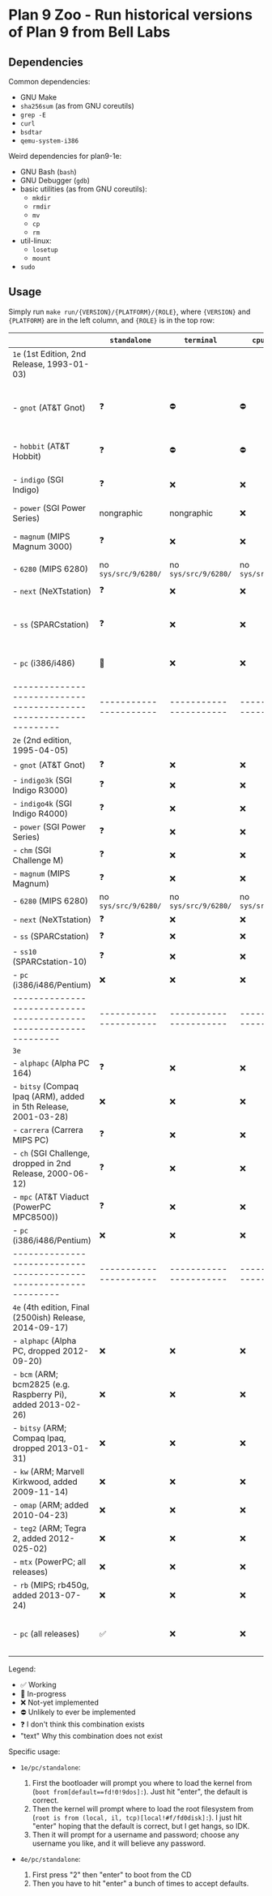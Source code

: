 # Plan 9 Zoo - Run historical versions of Plan 9 from Bell Labs

## Dependencies

Common dependencies:
 - GNU Make
 - `sha256sum` (as from GNU coreutils)
 - `grep -E`
 - `curl`
 - `bsdtar`
 - `qemu-system-i386`

Weird dependencies for plan9-1e:
 - GNU Bash (`bash`)
 - GNU Debugger (`gdb`)
 - basic utilities (as from GNU coreutils):
	+ `mkdir`
	+ `rmdir`
	+ `mv`
	+ `cp`
	+ `rm`
 - util-linux:
    + `losetup`
	+ `mount`
 - `sudo`

## Usage

Simply run `make run/{VERSION}/{PLATFORM}/{ROLE}`, where `{VERSION}`
and `{PLATFORM}` are in the left column, and `{ROLE}` is in the top
row:

|                                                                 | `standalone`         | `terminal`           | `cpuserver`          | `fileserver`              | Notes                                   |
|-----------------------------------------------------------------|----------------------|----------------------|----------------------|---------------------------|-----------------------------------------|
| `1e` (1st Edition, 2nd Release, 1993-01-03)                     |                      |                      |                      |                           |                                         |
| - `gnot` (AT&T Gnot)                                            | ❓                   | ⛔                   | ⛔                   | no `sys/src/fs/gnot/`     | Hardware never released outside AT&T    |
| - `hobbit` (AT&T Hobbit)                                        | ❓                   | ⛔                   | ⛔                   | no `sys/src/fs/hobbit/`   | Hardware quickly discontinued           |
| - `indigo` (SGI Indigo)                                         | ❓                   | ❌                   | ❌                   | no `sys/src/fs/indigo/`   | Not in any docs, just in source         |
| - `power` (SGI Power Series)                                    | nongraphic           | nongraphic           | ❌                   | ❌                        | -                                       |
| - `magnum` (MIPS Magnum 3000)                                   | ❓                   | ❌                   | ❌                   | ❌                        | MAME (Qemu will not work)               |
| - `6280` (MIPS 6280)                                            | no `sys/src/9/6280/` | no `sys/src/9/6280/` | no `sys/src/9/6280/` | ❌                        | -                                       |
| - `next` (NeXTstation)                                          | ❓                   | ❌                   | ❌                   | no `sys/src/fs/next/`     | "Previous" emulator                     |
| - `ss` (SPARCstation)                                           | ❓                   | ❌                   | ❌                   | ❌                        | MAME or TME (Qemu will not work)        |
| - `pc` (i386/i486)                                              | 🚧                   | ❌                   | ❌                   | no `sys/src/fs/pc/`       | Notable for standalone support          |
|-----------------------------------------------------------------|----------------------|----------------------|----------------------|---------------------------|-----------------------------------------|
| `2e` (2nd edition, 1995-04-05)                                  |                      |                      |                      |                           |                                         |
| - `gnot` (AT&T Gnot)                                            | ❓                   | ❌                   | ❌                   | no `sys/src/fs/gnot/`     |                                         |
| - `indigo3k` (SGI Indigo R3000)                                 | ❓                   | ❌                   | ❌                   | no `sys/src/fs/indigo3k/` |                                         |
| - `indigo4k` (SGI Indigo R4000)                                 | ❓                   | ❌                   | ❌                   | no `sys/src/fs/indigo4k/` |                                         |
| - `power` (SGI Power Series)                                    | ❓                   | ❌                   | ❌                   | ❌                        |                                         |
| - `chm` (SGI Challenge M)                                       | ❓                   | ❌                   | ❌                   | no `sys/src/fs/chm/`      |                                         |
| - `magnum` (MIPS Magnum)                                        | ❓                   | ❌                   | ❌                   | ❌                        |                                         |
| - `6280` (MIPS 6280)                                            | no `sys/src/9/6280/` | no `sys/src/9/6280/` | no `sys/src/9/6280/` | ❌                        |                                         |
| - `next` (NeXTstation)                                          | ❓                   | ❌                   | ❌                   | no `sys/src/fs/next/`     |                                         |
| - `ss` (SPARCstation)                                           | ❓                   | ❌                   | ❌                   | ❌                        |                                         |
| - `ss10` (SPARCstation-10)                                      | ❓                   | ❌                   | ❌                   | no `sys/src/fs/ss10/`     |                                         |
| - `pc` (i386/i486/Pentium)                                      | ❌                   | ❌                   | ❌                   | ❌                        |                                         |
|-----------------------------------------------------------------|----------------------|----------------------|----------------------|---------------------------|-----------------------------------------|
| `3e`                                                            |                      |                      |                      |                           |                                         |
| - `alphapc` (Alpha PC 164)                                      | ❓                   | ❌                   | ❌                   | IBM PC only               |                                         |
| - `bitsy` (Compaq Ipaq (ARM), added in 5th Release, 2001-03-28) | ❌                   | ❌                   | ❌                   | IBM PC only               |                                         |
| - `carrera` (Carrera MIPS PC)                                   | ❓                   | ❌                   | ❌                   | IBM PC only               |                                         |
| - `ch` (SGI Challenge, dropped in 2nd Release, 2000-06-12)      | ❓                   | ❌                   | ❌                   | IBM PC only               |                                         |
| - `mpc` (AT&T Viaduct (PowerPC MPC8500))                        | ❓                   | ❌                   | ❌                   | IBM PC only               |                                         |
| - `pc` (i386/i486/Pentium)                                      | ❌                   | ❌                   | ❌                   | ❌                        |                                         |
|-----------------------------------------------------------------|----------------------|----------------------|----------------------|---------------------------|-----------------------------------------|
| `4e` (4th edition, Final (2500ish) Release, 2014-09-17)         |                      |                      |                      |                           |                                         |
| - `alphapc` (Alpha PC, dropped 2012-09-20)                      | ❌                   | ❌                   | ❌                   | ❌                        |                                         |
| - `bcm` (ARM; bcm2825 (e.g. Raspberry Pi), added 2013-02-26)    | ❌                   | ❌                   | ❌                   | ❌                        |                                         |
| - `bitsy` (ARM; Compaq Ipaq, dropped 2013-01-31)                | ❌                   | ❌                   | ❌                   | ❌                        |                                         |
| - `kw` (ARM; Marvell Kirkwood, added 2009-11-14)                | ❌                   | ❌                   | ❌                   | ❌                        |                                         |
| - `omap` (ARM; added 2010-04-23)                                | ❌                   | ❌                   | ❌                   | ❌                        |                                         |
| - `teg2` (ARM; Tegra 2, added 2012-025-02)                      | ❌                   | ❌                   | ❌                   | ❌                        |                                         |
| - `mtx` (PowerPC; all releases)                                 | ❌                   | ❌                   | ❌                   | ❌                        |                                         |
| - `rb` (MIPS; rb450g, added 2013-07-24)                         | ❌                   | ❌                   | ❌                   | ❌                        |                                         |
| - `pc` (all releases)                                           | ✅                   | ❌                   | ❌                   | ❌                        | fileserver was PC-only until 2007 or so |

Legend:
 - ✅ Working
 - 🚧 In-progress
 - ❌ Not-yet implemented
 - ⛔ Unlikely to ever be implemented
 - ❓ I don't think this combination exists
 - "text" Why this combination does not exist

Specific usage:

 - `1e/pc/standalone`:
   1. First the bootloader will prompt you where to load the kernel
      from (`boot from[default==fd!0!9dos]:`).  Just hit "enter", the
      default is correct.
   2. Then the kernel will prompt where to load the root filesystem
      from (`root is from (local, il, tcp)[local!#f/fd0disk]:`).  I
      just hit "enter" hoping that the default is correct, but I get
      hangs, so IDK.
   3. Then it will prompt for a username and password; choose any
      username you like, and it will believe any password.

 - `4e/pc/standalone`:
   1. First press "2" then "enter" to boot from the CD
   2. Then you have to hit "enter" a bunch of times to accept
      defaults.
